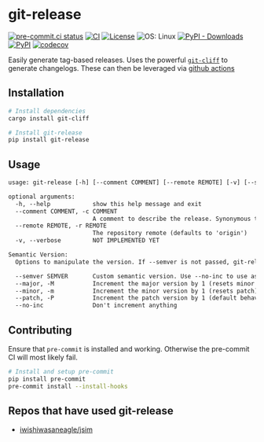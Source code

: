 # git-release

[![pre-commit.ci status](https://results.pre-commit.ci/badge/github/iwishiwasaneagle/git-release/master.svg)](https://results.pre-commit.ci/latest/github/iwishiwasaneagle/git-release/master)
[![CI](https://github.com/iwishiwasaneagle/git-release/actions/workflows/CI.yml/badge.svg)](https://github.com/iwishiwasaneagle/git-release/actions/workflows/CI.yml)
[![License](https://img.shields.io/github/license/iwishiwasaneagle/git-release)](https://github.com/iwishiwasaneagle/git-release/blob/master/LICENSE.txt)
![OS: Linux](https://img.shields.io/badge/Supported%20OS-Linux,%20Mac-informational)
[![PyPI - Downloads](https://img.shields.io/pypi/dm/git-release)](https://pypi.org/project/git-release/)
[![PyPI](https://img.shields.io/pypi/v/git-release)](https://pypi.org/project/git-release/)
[![codecov](https://codecov.io/gh/iwishiwasaneagle/git-release/branch/master/graph/badge.svg?token=AY8CB7ZLM1)](https://codecov.io/gh/iwishiwasaneagle/git-release)

Easily generate tag-based releases. Uses the powerful [`git-cliff`](https://github.com/orhun/git-cliff) to generate changelogs. These can then be leveraged via [github actions](https://github.com/iwishiwasaneagle/git-release/blob/master/.github/workflows/CD.yml)

## Installation

```bash
# Install dependencies
cargo install git-cliff

# Install git-release
pip install git-release
```

## Usage

```txt
usage: git-release [-h] [--comment COMMENT] [--remote REMOTE] [-v] [--semver SEMVER] [--major | --minor | --patch | --no-inc]

optional arguments:
  -h, --help            show this help message and exit
  --comment COMMENT, -c COMMENT
                        A comment to describe the release. Synonymous to a tag message. Defaults to the generated changelog.
  --remote REMOTE, -r REMOTE
                        The repository remote (defaults to 'origin')
  -v, --verbose         NOT IMPLEMENTED YET

Semantic Version:
  Options to manipulate the version. If --semver is not passed, git-release uses the most recent tag.

  --semver SEMVER       Custom semantic version. Use --no-inc to use as is.
  --major, -M           Increment the major version by 1 (resets minor and patch)
  --minor, -m           Increment the minor version by 1 (resets patch)
  --patch, -P           Increment the patch version by 1 (default behaviour)
  --no-inc              Don't increment anything
```

## Contributing

Ensure that `pre-commit` is installed and working. Otherwise the pre-commit CI will most likely fail.

```bash
# Install and setup pre-commit
pip install pre-commit
pre-commit install --install-hooks
```

## Repos that have used git-release

- [iwishiwasaneagle/jsim](https://github.com/iwishiwasaneagle/jsim)
